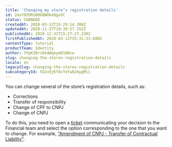 ```yaml
---
title: 'Changing my store’s registration details'
id: 2asY9ZORu0OUQWOkeQguSC
status: CHANGED
createdAt: 2018-03-12T15:29:14.300Z
updatedAt: 2020-11-27T19:39:57.152Z
publishedAt: 2019-12-31T15:27:27.230Z
firstPublishedAt: 2018-03-12T15:31:33.680Z
contentType: tutorial
productTeam: Identity
author: 7FpKZ0rc6k4WqeymES80cw
slug: changing-the-stores-registration-details
locale: en
legacySlug: changing-the-stores-registration-details
subcategoryId: 5U2vQjKfQcYeYw62mygMii
---
```


You can change several of the store’s registration details, such as:
- Corrections
- Transfer of responsibility
- Change of CPF to CNPJ
- Change of CNPJ
 
To do this, you need to open a [ticket](https://support.vtex.com/hc/en-us/requests/new) communicating your decision to the Financial team and select the option corresponding to the one that you want to change. For example, ["Amendment of CNPJ - Transfer of Contractual Liability"](https://help.vtex.com/en/tutorial/como-fazer-a-alteracao-do-meu-cnpj--22MTpJQGocA48sMQyUwMGq).
